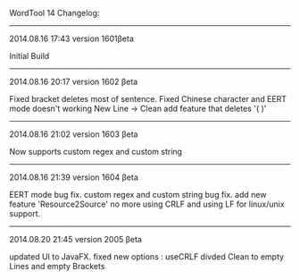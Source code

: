 WordTool 14 Changelog:

----

2014.08.16 17:43 
version 1601βeta

Initial Build

----

2014.08.16 20:17
version 1602 βeta

Fixed bracket deletes most of sentence.
Fixed Chinese character and EERT mode doesn't working
New Line -> Clean
add feature that deletes '( )'

----

2014.08.16 21:02
version 1603 βeta

Now supports custom regex and custom string

----

2014.08.16 21:39
version 1604 βeta

EERT mode bug fix.
custom regex and custom string bug fix.
add new feature 'Resource2Source'
no more using CRLF and using LF for linux/unix support.

----

2014.08.20 21:45
version 2005 βeta

updated UI to JavaFX.
fixed new options : useCRLF
divded Clean to empty Lines and empty Brackets